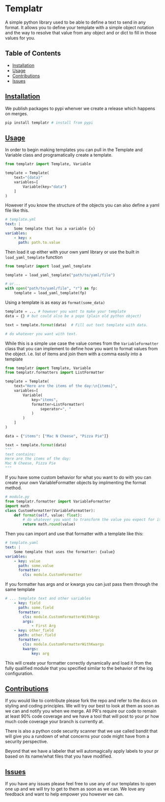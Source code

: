 Templatr
===

A simple python library used to be able to define a text to send in any format.
It allows you to define your template with a simple object notation and the way to resolve that value from any object and or dict to fill in those values for you.

Table of Contents
---

- [Installation](#installation)
- [Usage](#usage)
- [Contributions](#contributions)
- [Issues](#issues)

[Installation](#table-of-contents)
---

We publish packages to pypi whenver we create a release which happens on merges.

```bash
pip install templatr # install from pypi
```

[Usage](#table-of-contents)
---

In order to begin making templates you can pull in the Template and Variable class and programatically create a template.

```python
from templatr import Template, Variable

template = Template(
    text="{data}"
    variables=[
        Variable(key="data")
    ]
)
```

However if you know the structure of the objects you can also define a yaml file like this.

```yaml
# template.yml
text: |
    Some template that has a variable {x}
variables:
    - key: x
      path: path.to.value
```

Then load it up either with your own yaml library or use the built in `load_yaml_template` function

```python
from templatr import load_yaml_template

template = load_yaml_template("path/to/yaml/file")

# or...
with open("path/to/yaml/file", "r") as fp:
    template = load_yaml_template(fp)
```

Using a template is as easy as `format(some_data)`

```python
template = ... # however you want to make your template
data = {} # but could also be a popo (plain old python object)

text = template.format(data)  # Fill out text template with data.

# do whatever you want with text.
```

While this is a simple use case the value comes from the `VariableFormatter` class that you can implement to define how you want to format values from the object. i.e. list of items and join them with a comma easily into a template

```python
from templatr import Template, Variable
from templatr.formatters import ListFormatter

template = Template(
    text="Here are the items of the day:\n{items}",
    variables=[
        Variable(
            key="items",
            formatter=ListFormatter(
                seperator=", "
            )
        )
    ]
)

data = {"items": ["Mac N Cheese", "Pizza Pie"]}

text = template.format(data) 
"""
text contains:
Here are the items of the day:
Mac N Cheese, Pizza Pie
"""
```

If you have some custom behavior for what you want to do with you can create your own VariableFormatter objects by implmenting the format method.

```python
# module.py
from templatr.formatter import VariableFormatter
import math
class CustomFormatter(VariableFormatter):
    def format(self, value: float):
        # do whatever you want to transform the value you expect for it.
        return math.round(value)
```

Then you can import and use that formatter with a template like this: 

```yaml
# template.yaml
text: |
    Some template that uses the formatter: {value}
variables:
    - key: value
      path: some.value
      formatter:
        cls: module.CustomFormatter
```

If you formatter has args and or kwargs you can just pass them through the same template
```yaml
# ... template text and other variables
    - key: field
      path: some.field
      formatter:
        cls: module.CustomFormatterWithArgs
        args:
            - First Arg
    - key: other_field
      path: other.field
      formatter:
        cls: module.CustomFormatterWithKwargs
        kwargs: 
            key: arg
```

This will create your formatter correctly dynamically and load it from the fully qualified module that you specified similar to the behavior of the log configuration.

[Contributions](#table-of-contents)
---

If you would like to contribute please fork the repo and refer to the docs on styling and coding principles. We will try our best to look at them as soon as we can and notify you when we merge. All PR's require our code to remain at least 90% code coverage and we have a tool that will post to your pr how much code coverage your branch is currently at.

There is also a python code security scanner that we use called bandit that will give you a rundown of what concerns your code might have from a security perspective.

Beyond that we have a labeler that will automagically apply labels to your pr based on its name/what files that you have modified.


[Issues](#templatr)
---

If you have any issues please feel free to use any of our templates to open one up and we will try to get to them as soon as we can. We love any feedback and want to help empower you however we can.